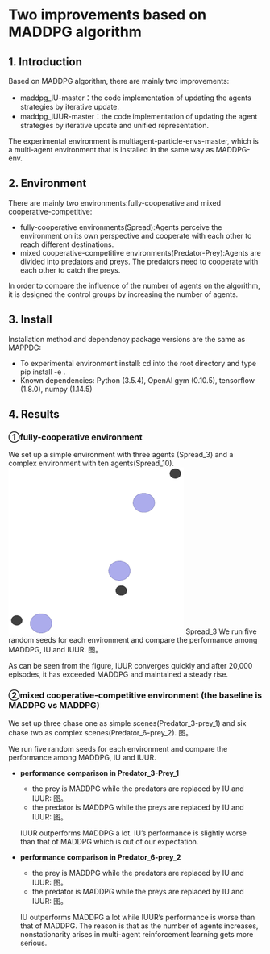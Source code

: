 # Two improvements based on MADDPG algorithm


## 1. Introduction

Based on MADDPG algorithm, there are mainly two improvements:

- maddpg_IU-master：the code implementation of updating the agents strategies by iterative update.
- maddpg_IUUR-master：the code implementation of updating the agent strategies by iterative update and unified representation.

The experimental environment is multiagent-particle-envs-master, which is a multi-agent environment that is installed in the same way as MADDPG-env.

## 2. Environment

There are mainly two environments:fully-cooperative and mixed cooperative-competitive:

- fully-cooperative environments(Spread):Agents perceive the environment on its own perspective and cooperate with each other to reach different destinations.
- mixed cooperative-competitive environments(Predator-Prey):Agents are divided into predators and preys. The predators need to cooperate with each other to catch the preys.

 In order to compare the influence of the number of agents on the algorithm, it is designed the control groups by increasing the number of agents. 
 
## 3. Install

Installation method and dependency package versions are the same as MAPPDG:

- To experimental environment install: cd into the root directory and type pip install -e .
- Known dependencies: Python (3.5.4), OpenAI gym (0.10.5), tensorflow (1.8.0), numpy (1.14.5)

## 4. Results

### ①fully-cooperative environment
We set up a simple environment with three agents (Spread_3) and a complex environment with ten agents(Spread_10).
<img src='https://github.com/DreamChaser128/IUUR-for-Multi-Agent-Reinforcement-Learning/blob/master/images/Spread_3.png' alt='Spread_3' width='348' height='331'>
Spread_3
We run five random seeds for each environment and compare the performance among MADDPG, IU and IUUR.
图。

As can be seen from the figure, IUUR converges quickly and after 20,000 episodes, it has exceeded MADDPG and maintained a steady rise. 

### ②mixed cooperative-competitive environment (the baseline is MADDPG vs MADDPG)
We set up three chase one as simple scenes(Predator_3-prey_1) and six chase two as complex scenes(Predator_6-prey_2).
图。

We run five random seeds for each environment and compare the performance among MADDPG, IU and IUUR.
- **performance comparison in Predator_3-Prey_1**
  - the prey is MADDPG while the predators are replaced by IU and IUUR:
  图。
  - the predator is MADDPG while the preys are replaced by IU and IUUR:
  图。

  IUUR outperforms MADDPG a lot. IU’s performance is slightly worse than that of MADDPG which is out of our expectation.

- **performance comparison in Predator_6-prey_2**
  - the prey is MADDPG while the predators are replaced by IU and IUUR:
   图。
  - the predator is MADDPG while the preys are replaced by IU and IUUR:
   图。

  IU outperforms MADDPG a lot while IUUR’s performance is worse than that of MADDPG. The reason is that as the number of agents increases, nonstationarity arises in multi-agent reinforcement learning gets more serious. 

